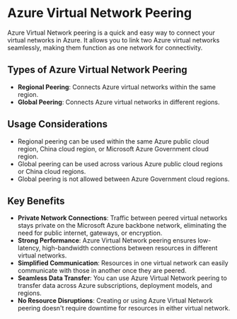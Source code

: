 # Azure Virtual Network Peering

Azure Virtual Network peering is a quick and easy way to connect your virtual networks in Azure. It allows you to link two Azure virtual networks seamlessly, making them function as one network for connectivity.

## Types of Azure Virtual Network Peering

- **Regional Peering**: Connects Azure virtual networks within the same region.
- **Global Peering**: Connects Azure virtual networks in different regions.

## Usage Considerations

- Regional peering can be used within the same Azure public cloud region, China cloud region, or Microsoft Azure Government cloud region.
- Global peering can be used across various Azure public cloud regions or China cloud regions.
- Global peering is not allowed between Azure Government cloud regions.

## Key Benefits

- **Private Network Connections**: Traffic between peered virtual networks stays private on the Microsoft Azure backbone network, eliminating the need for public internet, gateways, or encryption.
- **Strong Performance**: Azure Virtual Network peering ensures low-latency, high-bandwidth connections between resources in different virtual networks.
- **Simplified Communication**: Resources in one virtual network can easily communicate with those in another once they are peered.
- **Seamless Data Transfer**: You can use Azure Virtual Network peering to transfer data across Azure subscriptions, deployment models, and regions.
- **No Resource Disruptions**: Creating or using Azure Virtual Network peering doesn't require downtime for resources in either virtual network.
